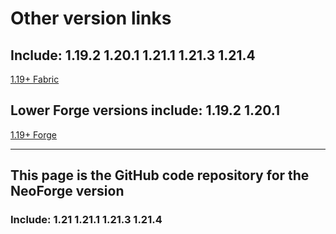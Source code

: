 # Other version links

## Include: 1.19.2 1.20.1 1.21.1 1.21.3 1.21.4

[1.19+ Fabric](https://github.com/xiaoliziawa/EnchantmentLevelBreak-Fabric)

## Lower Forge versions include: 1.19.2 1.20.1

[1.19+ Forge](https://github.com/xiaoliziawa/EnchantmentLevelBreak-1.19.2)

---

## This page is the GitHub code repository for the NeoForge version

### Include: 1.21 1.21.1 1.21.3 1.21.4
